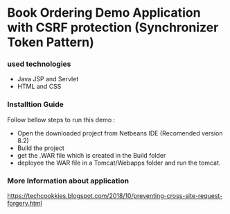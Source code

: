 # Book Ordering Demo Application with CSRF protection (Synchronizer Token Pattern)

### used technologies
- Java JSP and Servlet
- HTML and CSS

### Installtion Guide

Follow bellow steps to run this demo :

* Open the downloaded project from Netbeans IDE (Recomended version 8.2)
* Build the project
* get the .WAR file which is created in the Build folder
* deployee the WAR file in a Tomcat/Webapps folder and run the tomcat.

### More Information about application
https://techcookkies.blogspot.com/2018/10/preventing-cross-site-request-forgery.html 
